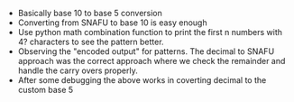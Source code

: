 - Basically base 10 to base 5 conversion
- Converting from SNAFU to base 10 is easy enough
- Use python math combination function to print the first n numbers with 4? characters to see the pattern better.
- Observing the "encoded output" for patterns. The decimal to SNAFU approach was the correct approach where we check the remainder and handle the carry overs properly.
- After some debugging the above works in coverting decimal to the custom base 5